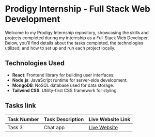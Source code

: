 # Prodigy Internship - Full Stack Web Development

Welcome to my Prodigy Internship repository, showcasing the skills and projects completed during my internship as a Full Stack Web Developer. Below, you'll find details about the tasks completed, the technologies utilized, and how to set up and run each project locally.



## Technologies Used

- **React**: Frontend library for building user interfaces.
- **Node.js**: JavaScript runtime for server-side development.
- **MongoDB**: NoSQL database used for data storage.
- **Tailwind CSS**: Utility-first CSS framework for styling.





## Tasks link

| Task Number | Task Description                          | Live Website Link                                   |
|-------------|-------------------------------------------|-----------------------------------------------------|
| Task 3      |    Chat app           | [Live Website](https://fullstack-chat-app-xoai.onrender.com/login)|

